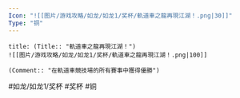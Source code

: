 ```yaml
---
Icon: "![[图片/游戏攻略/如龙/如龙1/奖杯/軌道車之龍再現江湖！.png|30]]"
Type: "铜"
---
```

```ad-common-bronze-trophy
title: (Title:: "軌道車之龍再現江湖！")
![[图片/游戏攻略/如龙/如龙1/奖杯/軌道車之龍再現江湖！.png|100]]

(Comment:: "在軌道車競技場的所有賽事中獲得優勝")
```

#如龙/如龙1/奖杯 #奖杯 #铜
